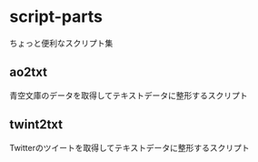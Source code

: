 # script-parts
ちょっと便利なスクリプト集

## ao2txt
青空文庫のデータを取得してテキストデータに整形するスクリプト

## twint2txt
Twitterのツイートを取得してテキストデータに整形するスクリプト